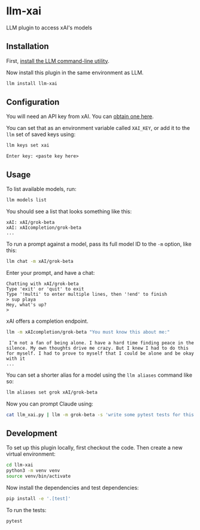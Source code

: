 # llm-xai
LLM plugin to access xAI's models


## Installation

First, [install the LLM command-line utility](https://llm.datasette.io/en/stable/setup.html).

Now install this plugin in the same environment as LLM.
```bash
llm install llm-xai
```

## Configuration

You will need an API key from xAI. You can [obtain one here](https://console.x.ai).

You can set that as an environment variable called `XAI_KEY`, or add it to the `llm` set of saved keys using:

```bash
llm keys set xai
```
```
Enter key: <paste key here>
```

## Usage

To list available models, run:
```bash
llm models list
```
You should see a list that looks something like this:
```
xAI: xAI/grok-beta
xAI: xAIcompletion/grok-beta
...
```
To run a prompt against a model, pass its full model ID to the `-m` option, like this:
```bash
llm chat -m xAI/grok-beta
```
Enter your prompt, and have a chat:
```shell
Chatting with xAI/grok-beta
Type 'exit' or 'quit' to exit
Type '!multi' to enter multiple lines, then '!end' to finish
> sup playa
Hey, what's up?
>
```

xAI offers a completion endpoint.
```bash
llm -m xAIcompletion/grok-beta "You must know this about me:"
```
```shell
 I’m not a fan of being alone. I have a hard time finding peace in the silence. My own thoughts drive me crazy. But I knew I had to do this for myself. I had to prove to myself that I could be alone and be okay with it
...
 ```
You can set a shorter alias for a model using the `llm aliases` command like so:
```bash
llm aliases set grok xAI/grok-beta
```
Now you can prompt Claude using:
```bash
cat llm_xai.py | llm -m grok-beta -s 'write some pytest tests for this'
```
## Development

To set up this plugin locally, first checkout the code. Then create a new virtual environment:
```bash
cd llm-xai
python3 -m venv venv
source venv/bin/activate
```
Now install the dependencies and test dependencies:
```bash
pip install -e '.[test]'
```
To run the tests:
```bash
pytest
```
